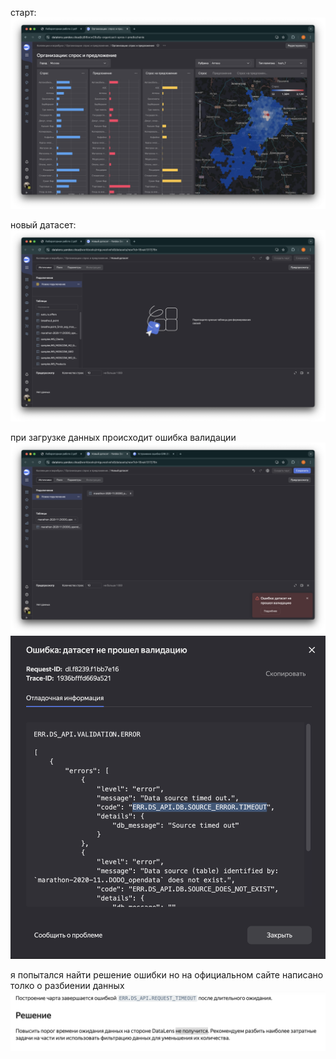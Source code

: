 старт:
![](3.2/BEG/lab2/images/imagereadme.png)

новый датасет:
![](3.2/BEG/lab2/images/imagereadme-1.png)

при загрузке данных происходит ошибка валидации
![](3.2/BEG/lab2/images/imagereadme-2.png)
![](3.2/BEG/lab2/images/imagereadme-3.png)

я попытался найти решение ошибки но на официальном сайте написано толко о разбиении данных 
![](3.2/BEG/lab2/images/imagereadme-4.png)